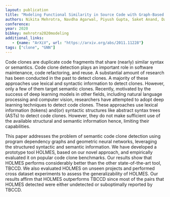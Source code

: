 ```yaml
---
layout: publication
title: "Modeling Functional Similarity in Source Code with Graph-Based Siamese Networks"
authors: Nikita Mehrotra, Navdha Agarwal, Piyush Gupta, Saket Anand, David Lo, Rahul Purandare
conference:
year: 2020
bibkey: mehrotra2020modeling
additional_links:
   - {name: "ArXiV", url: "https://arxiv.org/abs/2011.11228"}
tags: ["clone", "GNN"]
---
```

Code clones are duplicate code fragments that share (nearly) similar syntax or semantics. Code clone detection plays an important role in software maintenance, code refactoring, and reuse. A substantial amount of research has been conducted in the past to detect clones. A majority of these approaches use lexical and syntactic information to detect clones. However, only a few of them target semantic clones. Recently, motivated by the success of deep learning models in other fields, including natural language processing and computer vision, researchers have attempted to adopt deep learning techniques to detect code clones. These approaches use lexical information (tokens) and(or) syntactic structures like abstract syntax trees (ASTs) to detect code clones. However, they do not make sufficient use of the available structural and semantic information hence, limiting their capabilities.

This paper addresses the problem of semantic code clone detection using program dependency graphs and geometric neural networks, leveraging the structured syntactic and semantic information. We have developed a prototype tool HOLMES, based on our novel approach, and empirically evaluated it on popular code clone benchmarks. Our results show that HOLMES performs considerably better than the other state-of-the-art tool, TBCCD. We also evaluated HOLMES on unseen projects and performed cross dataset experiments to assess the generalizability of HOLMES. Our results affirm that HOLMES outperforms TBCCD since most of the pairs that HOLMES detected were either undetected or suboptimally reported by TBCCD. 

